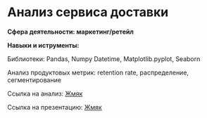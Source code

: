 # Анализ сервиса доставки

**Сфера деятельности: маркетинг/ретейл**

**Навыки и иструменты:**

Библиотеки: Pandas, Numpy Datetime, Matplotlib.pyplot, Seaborn

Анализ продуктовых метрик: retention rate, распределение, сегментирование

Ссылка на анализ: [Жмяк](https://github.com/Vorozheikina-dasha/Portfolio/blob/main/Анализ%20сервиса%20доставки/Сервис%20доставки%20продуктов.ipynb)

Сcылка на презентацию: [Жмяк](https://disk.yandex.ru/i/eCSwDkpnci_qrQ)


